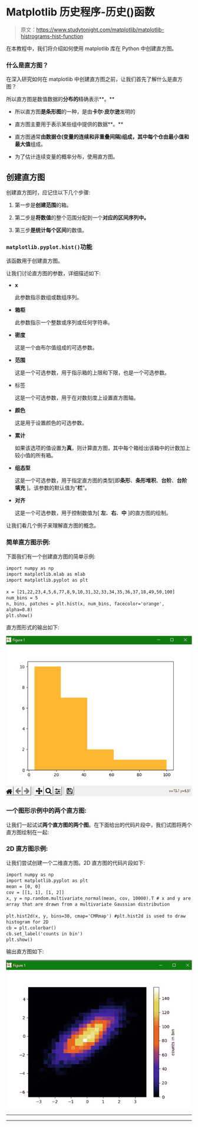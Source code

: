 # Matplotlib 历史程序-历史()函数

> 原文：<https://www.studytonight.com/matplotlib/matplotlib-histrograms-hist-function>

在本教程中，我们将介绍如何使用 matplotlib 库在 Python 中创建直方图。

### 什么是直方图？

在深入研究如何在 matplotlib 中创建直方图之前，让我们首先了解什么是直方图？

所以直方图是数值数据的**分布的**精确表示**。**

*   所以直方图**是条形图**的一种，是由**卡尔·皮尔逊**发明的

*   直方图主要用于表示某些组中提供的数据**。**

*   直方图通常**由数据仓(变量的连续和非重叠间隔)**组成，其中每个**仓由最小值和最大值**组成。

*   为了估计连续变量的概率分布，使用直方图。

## 创建直方图

创建直方图时，应记住以下几个步骤:

1.  第一步是**创建范围**的箱。

2.  第二步是**将数值**的整个范围分配到一个**对应的区间序列中。**

3.  第三步**是统计每个区间**的数值。

### `matplotlib.pyplot.hist()`功能

该函数用于创建直方图。

让我们讨论直方图的参数，详细描述如下:

*   **x**

    此参数指示数组或数组序列。

*   **箱柜**

    此参数指示一个整数或序列或任何字符串。

*   **密度**

    这是一个由布尔值组成的可选参数。

*   **范围**

    这是一个可选参数，用于指示箱的上限和下限，也是一个可选参数。

*   标签

    这是一个可选参数，用于在对数刻度上设置直方图轴。

*   **颜色**

    这是用于设置颜色的可选参数。

*   **累计**

    如果该选项的值设置为**真**，则计算直方图，其中每个箱给出该箱中的计数加上较小值的所有箱。

*   **组态型**

    这是一个可选参数，用于指定直方图的类型[即**条形**、**条形堆积**、**台阶**、**台阶填充** ]。该参数的默认值为“**栏**”。

*   **对齐**

    这是一个可选参数，用于控制数值为[ **左**、**右**、**中** ]的直方图的绘制。

让我们看几个例子来理解直方图的概念。

### 简单直方图示例:

下面我们有一个创建直方图的简单示例:

```
import numpy as np
import matplotlib.mlab as mlab
import matplotlib.pyplot as plt

x = [21,22,23,4,5,6,77,8,9,10,31,32,33,34,35,36,37,18,49,50,100]
num_bins = 5
n, bins, patches = plt.hist(x, num_bins, facecolor='orange', alpha=0.8)
plt.show()
```

直方图形式的输出如下:

![simple histogram example matplotlib](img/546a33bc9bae623b2538f1620300b915.png)

### 一个图形示例中的两个直方图:

让我们一起试试**两个直方图的两个图**。在下面给出的代码片段中，我们试图将两个直方图绘制在一起:

### 2D 直方图示例:

让我们尝试创建一个二维直方图。2D 直方图的代码片段如下:

```
import numpy as np
import matplotlib.pyplot as plt
mean = [0, 0]
cov = [[1, 1], [1, 2]]
x, y = np.random.multivariate_normal(mean, cov, 10000).T # x and y are array that are drawn from a multivariate Gaussian distribution

plt.hist2d(x, y, bins=30, cmap='CMRmap') #plt.hist2d is used to draw histogram for 2D
cb = plt.colorbar()
cb.set_label('counts in bin')
plt.show()
```

输出直方图如下:

![2D histogram example matplotlib](img/4359690fa495ad1c6c142d74252be43d.png)

* * *

* * *